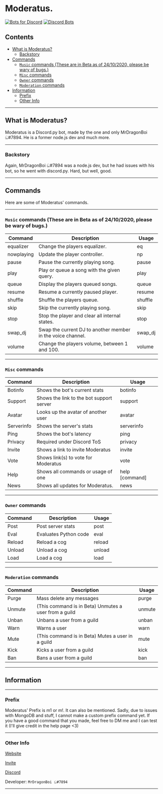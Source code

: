 # Moderatus.
[![Bots for Discord](https://botsfordiscord.com/api/bot/734822514894831639/widget)](https://botsfordiscord.com/bots/734822514894831639)
[![Discord Bots](https://top.gg/api/widget/734822514894831639.svg)](https://top.gg/bot/734822514894831639)

## Contents

- [What is Moderatus?](#what-is-moderatus)
  * [Backstory](#backstory)
- [Commands](#commands)
  * [`Music` commands (These are in Beta as of 24/10/2020, please be wary of bugs.)](#music-commands)
  * [`Misc` commands](#misc-commands)
  * [`Owner` commands](#owner-commands)
  * [`Moderation` commands](#moderation-commands)
- [Information](#information)
  * [Prefix](#prefix)
  * [Other Info](#other-info)

--- 
## What is Moderatus?

Moderatus is a Discord.py bot, made by the one and only MrDragonBoi ඞ#7894. He is a former node.js dev and much more.

--- 
### Backstory

Again, MrDragonBoi ඞ#7894 was a node.js dev, but he had issues with his bot, so he went with discord.py. Hard, but well, good.

---
## Commands

Here are some of Moderatus' commands.

---

### `Music` commands (These are in Beta as of 24/10/2020, please be wary of bugs.)

|Command |                            Description                          |            Usage          |
|------------|-------------------------------------------------------------|---------------------------|
| equalizer  | Change the players equalizer.                               | eq <equalizer>          |               
| nowplaying | Update the player controller.                               | np                      |                 
| pause      | Pause the currently playing song.                           | pause                   |              
| play       | Play or queue a song with the given query.                  | play <query>            |     
| queue      | Display the players queued songs.                           | queue                   |              
| resume     | Resume a currently paused player.                           | resume                  |              
| shuffle    | Shuffle the players queue.                                  | shuffle                 |
| skip       | Skip the currently playing song.                            | skip                    |
| stop       | Stop the player and clear all internal states.              | stop                    |
| swap_dj    | Swap the current DJ to another member in the voice channel. | swap_dj <user>          |
| volume     | Change the players volume, between 1 and 100.               | volume <amount>         |

---

### `Misc` commands

|Command    |                Description               |         Usage         |
|-----------|------------------------------------------|-----------------------|
|Botinfo    | Shows the bot's current stats            |botinfo                |
|Support    | Shows the link to the bot support server |support                |
|Avatar	    | Looks up the avatar of another user      |avatar <user>          |
|Serverinfo | Shows the server's stats                 |serverinfo             |
|Ping	    | Shows the bot's latency                  |ping                   |
|Privacy    | Required under Discord ToS               |privacy                |
|Invite	    | Shows a link to invite Moderatus         |invite                 |
|Vote	    | Shows link(s) to vote for Moderatus      |vote                   |
|Help	    | Shows all commands or usage of one       |help [command]         |
|News       | Shows all updates for Moderatus.         |news                   |

---

### `Owner` commands

|Command |     Description       |     Usage    |
|--------|-----------------------|--------------|
|Post    |Post server stats      |post          |
|Eval    |Evaluates Python code  |eval <code>   |
|Reload  |Reload a cog           |reload <cog>  |
|Unload  |Unload a cog           |unload <cog>  |
|Load    |Load a cog             |load <cog>    |

---

### `Moderation` commands

|Command |                   Description                       |         Usage         |
|--------|-----------------------------------------------------|---------------|
|Purge	 |Mass delete any messages                             |purge <amount> |
|Unmute	 |(This command is in Beta) Unmutes a user from a guild|unmute <user>  |
|Unban	 |Unbans a user from a guild                           |unban <user>   |
|Warn	 |Warns a user                                         |warn <user>    |
|Mute	 |(This command is in Beta) Mutes a user in a guild    |mute <user>    |
|Kick	 |Kicks a user from a guild                            |kick <user>    |
|Ban	 |Bans a user from a guild                             |ban <user>     |

---
## Information

---

### Prefix

Moderatus' Prefix is m1 or m!. It can also be mentioned. Sadly, due to issues with MongoDB and stuff, I cannot make a custom prefix command yet. If you have a good command that you made, feel free to DM me and I can test it (I'll give credit in the help page <3)

---

### Other Info

[Website](https://moderatus.xyz)

[Invite](https://discord.com/oauth2/authorize?client_id=734822514894831639&permissions=2134240759&scope=bot)

[Discord](https://discord.gg/EyKqRNT)

Developer: `MrDragonBoi ඞ#7894`

---
